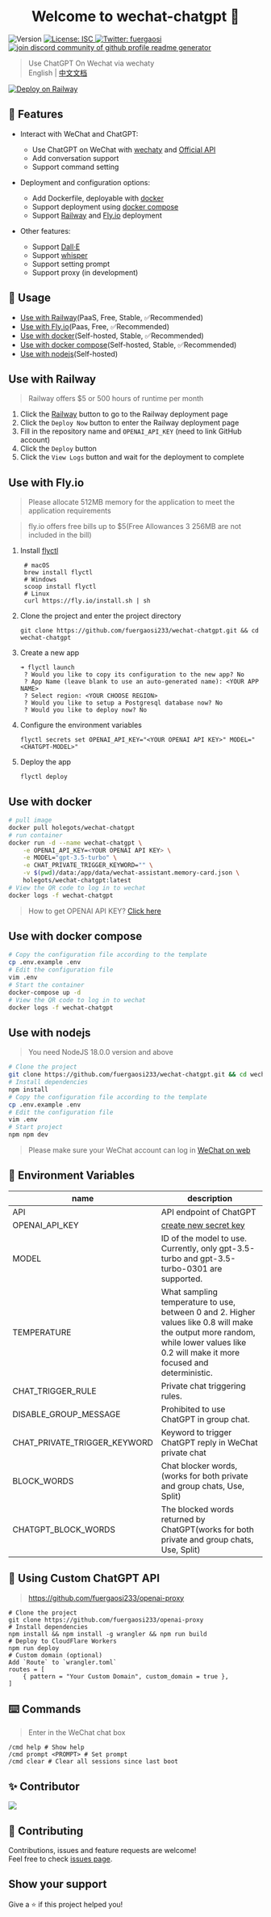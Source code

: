 <h1 align="center">Welcome to wechat-chatgpt 👋</h1>
<p>
  <img alt="Version" src="https://img.shields.io/badge/version-1.0.0-blue.svg?cacheSeconds=2592000" />
  <a href="#" target="_blank">
    <img alt="License: ISC" src="https://img.shields.io/badge/License-ISC-yellow.svg" />
  </a>
  <a href="https://twitter.com/fuergaosi" target="_blank">
    <img alt="Twitter: fuergaosi" src="https://img.shields.io/twitter/follow/fuergaosi.svg?style=social" />
  </a>
  </a>
  <a href="https://discord.gg/8fXNrxwUJH" target="blank">
    <img src="https://img.shields.io/discord/1058994816446369832?label=Join%20Community&logo=discord&style=flat-square" alt="join discord community of github profile readme generator"/>
  </a>
</p>

> Use ChatGPT On Wechat via wechaty  
> English | [中文文档](README_ZH.md)

[![Deploy on Railway](https://railway.app/button.svg)](https://railway.app/template/dMLG70?referralCode=bIYugQ)

## 🌟 Features

- Interact with WeChat and ChatGPT:
   - Use ChatGPT on WeChat with [wechaty](https://github.com/wechaty/wechaty) and [Official API](https://openai.com/blog/introducing-chatgpt-and-whisper-apis)
   - Add conversation support
   - Support command setting

- Deployment and configuration options:
   - Add Dockerfile, deployable with [docker](#use-with-docker)
   - Support deployment using [docker compose](#use-with-docker-compose)
   - Support [Railway](#use-with-railway) and [Fly.io](#use-with-flyio) deployment

- Other features:
   - Support [Dall·E](https://labs.openai.com/)
   - Support [whisper](https://openai.com/blog/introducing-chatgpt-and-whisper-apis)
   - Support setting prompt
   - Support proxy (in development)

## 🚀 Usage
- [Use with Railway](#use-with-railway)(PaaS, Free, Stable, ✅Recommended)
- [Use with Fly.io](#use-with-flyio)(Paas, Free, ✅Recommended)
- [Use with docker](#use-with-docker)(Self-hosted, Stable, ✅Recommended)
- [Use with docker compose](#use-with-docker-compose)(Self-hosted, Stable, ✅Recommended)
- [Use with nodejs](#use-with-nodejs)(Self-hosted)

## Use with Railway
> Railway offers $5 or 500 hours of runtime per month
1. Click the [Railway](https://railway.app/template/dMLG70?referralCode=bIYugQ) button to go to the Railway deployment page
2. Click the `Deploy Now` button to enter the Railway deployment page
3. Fill in the repository name and `OPENAI_API_KEY` (need to link GitHub account)
4. Click the `Deploy` button
5. Click the `View Logs` button and wait for the deployment to complete

## Use with Fly.io
> Please allocate 512MB memory for the application to meet the application requirements

> fly.io offers free bills up to $5(Free Allowances 3 256MB are not included in the bill)
1. Install [flyctl](https://fly.io/docs/getting-started/installing-flyctl/)
   ```shell
    # macOS
    brew install flyctl
    # Windows
    scoop install flyctl
    # Linux
    curl https://fly.io/install.sh | sh
   ```
2. Clone the project and enter the project directory
   ```shell
   git clone https://github.com/fuergaosi233/wechat-chatgpt.git && cd wechat-chatgpt
   ```
3. Create a new app
   ```shell
   ➜ flyctl launch 
    ? Would you like to copy its configuration to the new app? No
    ? App Name (leave blank to use an auto-generated name): <YOUR APP NAME>
    ? Select region: <YOUR CHOOSE REGION>
    ? Would you like to setup a Postgresql database now? No
    ? Would you like to deploy now? No
   ```
4. Configure the environment variables
   ```shell
   flyctl secrets set OPENAI_API_KEY="<YOUR OPENAI API KEY>" MODEL="<CHATGPT-MODEL>"
   ```
5. Deploy the app
   ```shell
   flyctl deploy
   ```

## Use with docker

```sh
# pull image
docker pull holegots/wechat-chatgpt
# run container
docker run -d --name wechat-chatgpt \
    -e OPENAI_API_KEY=<YOUR OPENAI API KEY> \
    -e MODEL="gpt-3.5-turbo" \
    -e CHAT_PRIVATE_TRIGGER_KEYWORD="" \
    -v $(pwd)/data:/app/data/wechat-assistant.memory-card.json \
    holegots/wechat-chatgpt:latest
# View the QR code to log in to wechat
docker logs -f wechat-chatgpt
```
> How to get OPENAI API KEY? [Click here](https://platform.openai.com/account/api-keys)

## Use with docker compose

```sh
# Copy the configuration file according to the template
cp .env.example .env
# Edit the configuration file
vim .env
# Start the container
docker-compose up -d
# View the QR code to log in to wechat
docker logs -f wechat-chatgpt
```

## Use with nodejs

> You need NodeJS 18.0.0 version and above

```sh
# Clone the project
git clone https://github.com/fuergaosi233/wechat-chatgpt.git && cd wechat-chatgpt
# Install dependencies
npm install
# Copy the configuration file according to the template
cp .env.example .env
# Edit the configuration file
vim .env
# Start project
npm npm dev
```

> Please make sure your WeChat account can log in [WeChat on web](https://wx.qq.com/)

## 📝 Environment Variables

| name                         | description                                                                                                                                                                          |
|------------------------------|--------------------------------------------------------------------------------------------------------------------------------------------------------------------------------------|
| API                          | API endpoint of ChatGPT                                                                                                                                                              |
| OPENAI_API_KEY               | [create new secret key](https://platform.openai.com/account/api-keys)                                                                                                                |
| MODEL                        | ID of the model to use. Currently, only gpt-3.5-turbo and gpt-3.5-turbo-0301 are supported.                                                                                          |
| TEMPERATURE                  | What sampling temperature to use, between 0 and 2. Higher values like 0.8 will make the output more random, while lower values like 0.2 will make it more focused and deterministic. |
| CHAT_TRIGGER_RULE            | Private chat triggering rules.                                                                                                                                                       |
| DISABLE_GROUP_MESSAGE        | Prohibited to use ChatGPT in group chat.                                                                                                                                             |
| CHAT_PRIVATE_TRIGGER_KEYWORD | Keyword to trigger ChatGPT reply in WeChat private chat                                                                                                                              |
| BLOCK_WORDS                  | Chat blocker words, (works for both private and group chats, Use, Split)                                                                                                             |
| CHATGPT_BLOCK_WORDS          | The blocked words returned by ChatGPT(works for both private and group chats, Use, Split)                                                                                            |

## 📝 Using Custom ChatGPT API

> https://github.com/fuergaosi233/openai-proxy

```shell
# Clone the project
git clone https://github.com/fuergaosi233/openai-proxy
# Install dependencies
npm install && npm install -g wrangler && npm run build
# Deploy to CloudFlare Workers
npm run deploy
# Custom domain (optional)
Add `Route` to `wrangler.toml`
routes = [
    { pattern = "Your Custom Domain", custom_domain = true },
]
```

## ⌨️ Commands
> Enter in the WeChat chat box
```shell
/cmd help # Show help
/cmd prompt <PROMPT> # Set prompt
/cmd clear # Clear all sessions since last boot
```

## ✨ Contributor

<a href="https://github.com/fuergaosi233/wechat-chatgpt/graphs/contributors">
  <img src="https://contrib.rocks/image?repo=fuergaosi233/wechat-chatgpt" />
</a>

## 🤝 Contributing

Contributions, issues and feature requests are welcome!<br />Feel free to
check [issues page](https://github.com/fuergaosi233/wechat-chatgpt/issues).

## Show your support

Give a ⭐️ if this project helped you!
